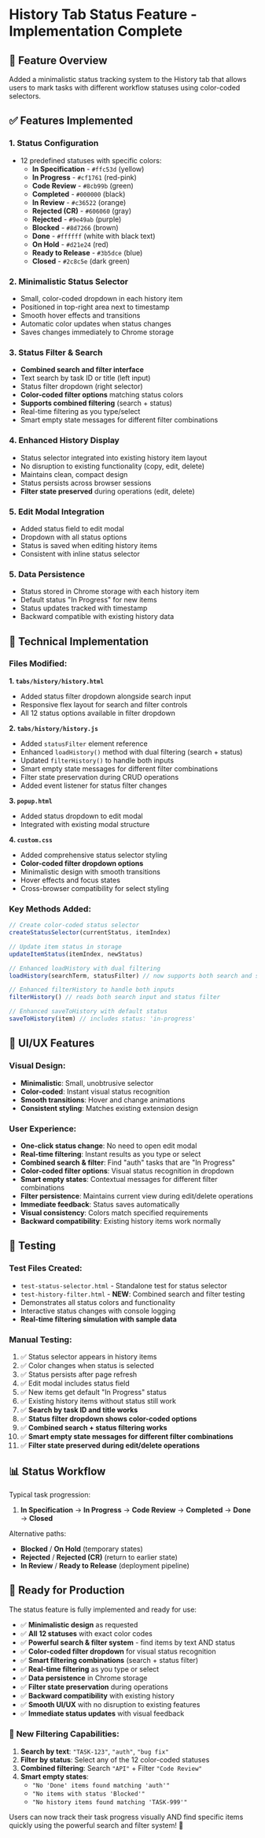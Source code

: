 # History Tab Status Feature - Implementation Complete

## 🎯 Feature Overview

Added a minimalistic status tracking system to the History tab that allows users to mark tasks with different workflow statuses using color-coded selectors.

## ✅ Features Implemented

### 1. **Status Configuration**
- 12 predefined statuses with specific colors:
  - **In Specification** - `#ffc53d` (yellow)
  - **In Progress** - `#cf1761` (red-pink)
  - **Code Review** - `#8cb99b` (green)
  - **Completed** - `#000000` (black)
  - **In Review** - `#c36522` (orange)
  - **Rejected (CR)** - `#606060` (gray)
  - **Rejected** - `#9e49ab` (purple)
  - **Blocked** - `#8d7266` (brown)
  - **Done** - `#ffffff` (white with black text)
  - **On Hold** - `#d21e24` (red)
  - **Ready to Release** - `#3b5dce` (blue)
  - **Closed** - `#2c8c5e` (dark green)

### 2. **Minimalistic Status Selector**
- Small, color-coded dropdown in each history item
- Positioned in top-right area next to timestamp
- Smooth hover effects and transitions
- Automatic color updates when status changes
- Saves changes immediately to Chrome storage

### 3. **Status Filter & Search**
- **Combined search and filter interface**
- Text search by task ID or title (left input)
- Status filter dropdown (right selector)
- **Color-coded filter options** matching status colors
- **Supports combined filtering** (search + status)
- Real-time filtering as you type/select
- Smart empty state messages for different filter combinations

### 4. **Enhanced History Display**
- Status selector integrated into existing history item layout
- No disruption to existing functionality (copy, edit, delete)
- Maintains clean, compact design
- Status persists across browser sessions
- **Filter state preserved** during operations (edit, delete)

### 5. **Edit Modal Integration**
- Added status field to edit modal
- Dropdown with all status options
- Status is saved when editing history items
- Consistent with inline status selector

### 5. **Data Persistence**
- Status stored in Chrome storage with each history item
- Default status "In Progress" for new items
- Status updates tracked with timestamp
- Backward compatible with existing history data

## 🔧 Technical Implementation

### Files Modified:

**1. `tabs/history/history.html`**
- Added status filter dropdown alongside search input
- Responsive flex layout for search and filter controls
- All 12 status options available in filter dropdown

**2. `tabs/history/history.js`**
- Added `statusFilter` element reference
- Enhanced `loadHistory()` method with dual filtering (search + status)
- Updated `filterHistory()` to handle both inputs
- Smart empty state messages for different filter combinations
- Filter state preservation during CRUD operations
- Added event listener for status filter changes

**3. `popup.html`**
- Added status dropdown to edit modal
- Integrated with existing modal structure

**4. `custom.css`**
- Added comprehensive status selector styling
- **Color-coded filter dropdown options**
- Minimalistic design with smooth transitions
- Hover effects and focus states
- Cross-browser compatibility for select styling

### Key Methods Added:

```javascript
// Create color-coded status selector
createStatusSelector(currentStatus, itemIndex)

// Update item status in storage
updateItemStatus(itemIndex, newStatus)

// Enhanced loadHistory with dual filtering
loadHistory(searchTerm, statusFilter) // now supports both search and status filter

// Enhanced filterHistory to handle both inputs
filterHistory() // reads both search input and status filter

// Enhanced saveToHistory with default status
saveToHistory(item) // includes status: 'in-progress'
```

## 🎨 UI/UX Features

### Visual Design:
- **Minimalistic**: Small, unobtrusive selector
- **Color-coded**: Instant visual status recognition
- **Smooth transitions**: Hover and change animations
- **Consistent styling**: Matches existing extension design

### User Experience:
- **One-click status change**: No need to open edit modal
- **Real-time filtering**: Instant results as you type or select
- **Combined search & filter**: Find "auth" tasks that are "In Progress"
- **Color-coded filter options**: Visual status recognition in dropdown
- **Smart empty states**: Contextual messages for different filter combinations
- **Filter persistence**: Maintains current view during edit/delete operations
- **Immediate feedback**: Status saves automatically
- **Visual consistency**: Colors match specified requirements
- **Backward compatibility**: Existing history items work normally

## 🧪 Testing

### Test Files Created:
- `test-status-selector.html` - Standalone test for status selector
- `test-history-filter.html` - **NEW**: Combined search and filter testing
- Demonstrates all status colors and functionality
- Interactive status changes with console logging
- **Real-time filtering simulation with sample data**

### Manual Testing:
1. ✅ Status selector appears in history items
2. ✅ Color changes when status is selected
3. ✅ Status persists after page refresh
4. ✅ Edit modal includes status field
5. ✅ New items get default "In Progress" status
6. ✅ Existing history items without status still work
7. ✅ **Search by task ID and title works**
8. ✅ **Status filter dropdown shows color-coded options**
9. ✅ **Combined search + status filtering works**
10. ✅ **Smart empty state messages for different filter combinations**
11. ✅ **Filter state preserved during edit/delete operations**

## 📊 Status Workflow

Typical task progression:
1. **In Specification** → **In Progress** → **Code Review** → **Completed** → **Done** → **Closed**

Alternative paths:
- **Blocked** / **On Hold** (temporary states)
- **Rejected** / **Rejected (CR)** (return to earlier state)
- **In Review** / **Ready to Release** (deployment pipeline)

## 🚀 Ready for Production

The status feature is fully implemented and ready for use:

- ✅ **Minimalistic design** as requested
- ✅ **All 12 statuses** with exact color codes
- ✅ **Powerful search & filter system** - find items by text AND status
- ✅ **Color-coded filter dropdown** for visual status recognition
- ✅ **Smart filtering combinations** (search + status filter)
- ✅ **Real-time filtering** as you type or select
- ✅ **Data persistence** in Chrome storage
- ✅ **Filter state preservation** during operations
- ✅ **Backward compatibility** with existing history
- ✅ **Smooth UI/UX** with no disruption to existing features
- ✅ **Immediate status updates** with visual feedback

### 🎯 **New Filtering Capabilities:**

1. **Search by text**: `"TASK-123"`, `"auth"`, `"bug fix"`
2. **Filter by status**: Select any of the 12 color-coded statuses
3. **Combined filtering**: Search `"API"` + Filter `"Code Review"`
4. **Smart empty states**: 
   - `"No 'Done' items found matching 'auth'"`
   - `"No items with status 'Blocked'"`
   - `"No history items found matching 'TASK-999'"`

Users can now track their task progress visually AND find specific items quickly using the powerful search and filter system! 🎉
